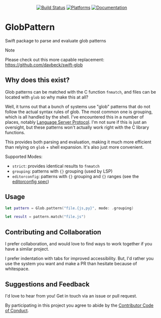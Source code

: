 <div align="center">
	
[![Build Status][build status badge]][build status]
[![Platforms][platforms badge]][platforms]
[![Documentation][documentation badge]][documentation]

</div>

# GlobPattern

Swift package to parse and evaluate glob patterns

> [!NOTE]
> Please check out this more capable replacement: https://github.com/davbeck/swift-glob

## Why does this exist?

Glob patterns can be matched with the C function `fnmatch`, and files can be located with `glob` so why make this at all?

Well, it turns out that a bunch of systems use "glob" patterns that do not follow the actual syntax rules of glob. The most common one is grouping, which is all handled by the shell. I've encountered this in a number of places, notably [Language Server Protocol][lsp]. I'm not sure if this is just an oversight, but these patterns won't actually work right with the C library functions.

This provides both parsing and evaluation, making it much more efficient than relying on `glob` + shell expansion. It's also just more convenient.

Supported Modes:

- `strict`: provides identical results to `fnmatch`
- `grouping`: patterns with `{}` grouping (used by LSP)
- `editorconfig`: patterns with `{}` grouping and `{}` ranges (see the [editorconfig spec][editorconfig])

## Usage

```swift
let pattern = Glob.pattern("file.{js,py}", mode: .grouping)

let result = pattern.match("file.js")
```

## Contributing and Collaboration

I prefer collaboration, and would love to find ways to work together if you have a similar project.

I prefer indentation with tabs for improved accessibility. But, I'd rather you use the system you want and make a PR than hesitate because of whitespace.

## Suggestions and Feedback

I'd love to hear from you! Get in touch via an issue or pull request.

By participating in this project you agree to abide by the [Contributor Code of Conduct](CODE_OF_CONDUCT.md).

[lsp]: https://microsoft.github.io/language-server-protocol/
[editorconfig]: https://spec.editorconfig.org
[build status]: https://github.com/ChimeHQ/GlobPattern/actions
[build status badge]: https://github.com/ChimeHQ/GlobPattern/workflows/CI/badge.svg
[license]: https://opensource.org/licenses/BSD-3-Clause
[license badge]: https://img.shields.io/github/license/ChimeHQ/GlobPattern
[platforms]: https://swiftpackageindex.com/ChimeHQ/GlobPattern
[platforms badge]: https://img.shields.io/endpoint?url=https%3A%2F%2Fswiftpackageindex.com%2Fapi%2Fpackages%2FChimeHQ%2FGlobPattern%2Fbadge%3Ftype%3Dplatforms
[documentation]: https://swiftpackageindex.com/ChimeHQ/GlobPattern/main/documentation
[documentation badge]: https://img.shields.io/badge/Documentation-DocC-blue
